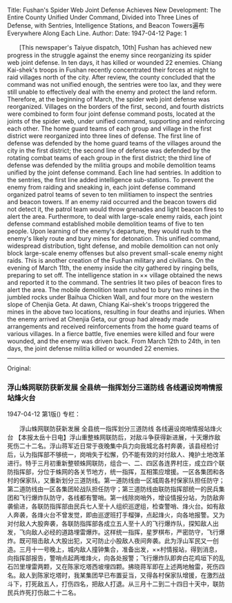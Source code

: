 Title: Fushan's Spider Web Joint Defense Achieves New Development: The Entire County Unified Under Command, Divided into Three Lines of Defense, with Sentries, Intelligence Stations, and Beacon Towers遍布 Everywhere Along Each Line.
Author: 
Date: 1947-04-12
Page: 1

　　[This newspaper's Taiyue dispatch, 10th] Fushan has achieved new progress in the struggle against the enemy since reorganizing its spider web joint defense. In ten days, it has killed or wounded 22 enemies. Chiang Kai-shek's troops in Fushan recently concentrated their forces at night to raid villages north of the city. After review, the county concluded that the command was not unified enough, the sentries were too lax, and they were still unable to effectively deal with the enemy and protect the land reform. Therefore, at the beginning of March, the spider web joint defense was reorganized. Villages on the borders of the first, second, and fourth districts were combined to form four joint defense command posts, located at the joints of the spider web, under unified command, supporting and reinforcing each other. The home guard teams of each group and village in the first district were reorganized into three lines of defense. The first line of defense was defended by the home guard teams of the villages around the city in the first district; the second line of defense was defended by the rotating combat teams of each group in the first district; the third line of defense was defended by the militia groups and mobile demolition teams unified by the joint defense command. Each line had sentries. In addition to the sentries, the first line added intelligence sub-stations. To prevent the enemy from raiding and sneaking in, each joint defense command organized patrol teams of seven to ten militiamen to inspect the sentries and beacon towers. If an enemy raid occurred and the beacon towers did not detect it, the patrol team would throw grenades and light beacon fires to alert the area. Furthermore, to deal with large-scale enemy raids, each joint defense command established mobile demolition teams of five to ten people. Upon learning of the enemy's departure, they would rush to the enemy's likely route and bury mines for detonation. This unified command, widespread distribution, tight defense, and mobile demolition can not only block large-scale enemy offenses but also prevent small-scale enemy night raids. This is another creation of the Fushan military and civilians. On the evening of March 11th, the enemy inside the city gathered by ringing bells, preparing to set off. The intelligence station in ×× village obtained the news and reported it to the command. The sentries lit two piles of beacon fires to alert the area. The mobile demolition team rushed to bury two mines in the jumbled rocks under Baihua Chicken Wall, and four more on the western slope of Chenjia Geta. At dawn, Chiang Kai-shek's troops triggered the mines in the above two locations, resulting in four deaths and injuries. When the enemy arrived at Chenjia Geta, our group had already made arrangements and received reinforcements from the home guard teams of various villages. In a fierce battle, five enemies were killed and four were wounded, and the enemy was driven back. From March 12th to 24th, in ten days, the joint defense militia killed or wounded 22 enemies.



<hr /> 

Original: 


### 浮山蛛网联防获新发展  全县统一指挥划分三道防线  各线遍设岗哨情报站烽火台

1947-04-12
第1版()
专栏：

　　浮山蛛网联防获新发展
    全县统一指挥划分三道防线
    各线遍设岗哨情报站烽火台
    【本报太岳十日电】浮山重整蛛网联防后，对敌斗争获得新进展，十天爆炸敌死伤二十二名。浮山蒋军近日常于夜晚集中兵力向我城北各村奔袭，该县经检讨后，认为指挥部不够统一，岗哨失于松懈，仍不能有效的对付敌人、掩护土地改革进行。特于三月初重新整顿蛛网联防，组合一、二、四区各连界村庄，成立四个联防指挥部，分位于蛛网的各关节地方，统一指挥，互相策应增援。一区各集团和各村的保家队，又重新划分三道防线。第一道防线由一区城周各村保家队担任防守；第二道防线由一区各集团轮战队担任防守；第三道防线由联防指挥部统一的民兵集团和飞行爆炸队防守，各线都有警哨。第一线除岗哨外，增设情报分站，为防敌奔袭偷进，各联防指挥部由民兵七人至十人组织巡逻组，检查警哨、烽火台。如有敌人奔袭，各烽火台不曾发觉，即由巡逻班打手榴弹，点起烽火，向各地报警。又为对付敌人大股奔袭，各联防指挥部各成立五人至十人的飞行爆炸队，探知敌人出发，飞向敌人必经的道路埋雷爆炸。这样统一指挥，星罗棋布，严密防守，飞行爆炸。既可阻击敌人大股出犯，又可防止小股敌人夜间奔袭。此为浮山军民又一创造。三月十一号晚上，城内敌人撞钟集合，准备出发，××村情报站，得到消息，向指挥部报告，警哨点起两堆烽火，向各处报警；飞行爆炸队即奔白花鸡垣下的乱石凹里埋雷两颗，又在陈家圪塔西坡埋四颗。拂晓蒋军即在上述两地触雷，死伤四名。敌人到陈家圪塔时，我某集团早已布置妥当，又得各村保家队增援，在激烈战斗下，打死敌五人，打伤四名，把敌人打退。从三月十二到二十四日十天中，联防民兵炸死打伤敌二十二名。
